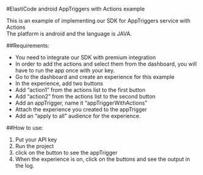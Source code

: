 #ElastiCode android AppTriggers with Actions example

This is an example of implementing our SDK for AppTriggers service with Actions  
The platform is android and the language is JAVA.

##Requirements:

- You need to integrate our SDK with premium integration
- In order to add the actions and select them from the dashboard, you will have to run the app once with your key.
- Go to the dashboard and create an experience for this example
- In the experience, add two buttons 
- Add “action1” from the actions list to the first button
- Add “action2” from the actions list to the second button
- Add an appTrigger, name it “appTriggerWithActions”
- Attach the experience you created to the appTrigger
- Add an “apply to all” audience for the experience.

##How to use:

1) Put your API key  
2) Run the project    
3) click on the button to see the appTrigger  
4) When the experience is on, click on the buttons and see the output in the log.